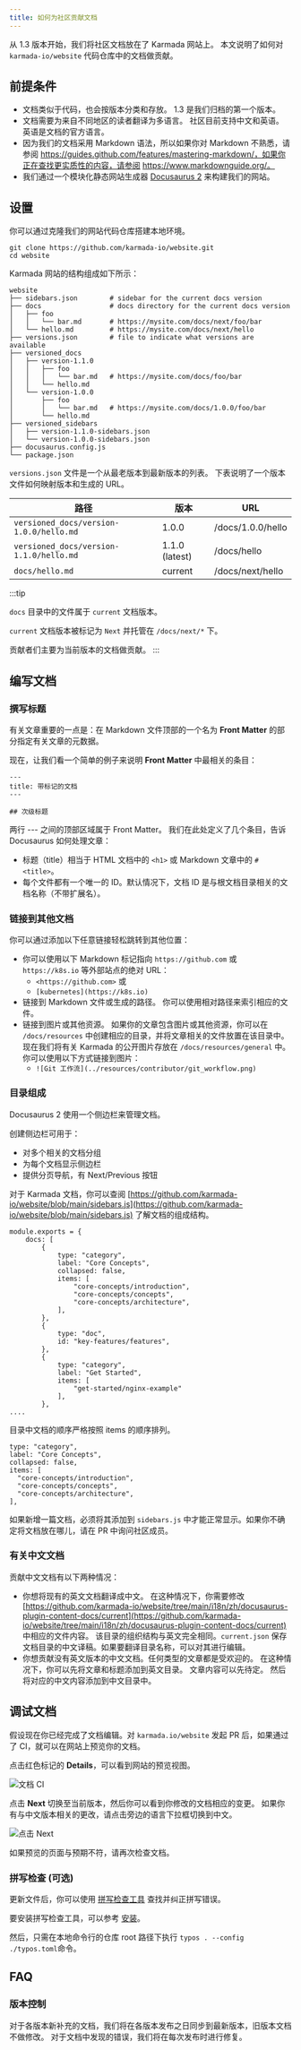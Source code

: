 ```yaml
---
title: 如何为社区贡献文档
---
```


从 1.3 版本开始，我们将社区文档放在了 Karmada 网站上。
本文说明了如何对 `karmada-io/website` 代码仓库中的文档做贡献。

## 前提条件

- 文档类似于代码，也会按版本分类和存放。
  1.3 是我们归档的第一个版本。
- 文档需要为来自不同地区的读者翻译为多语言。
  社区目前支持中文和英语。
  英语是文档的官方语言。
- 因为我们的文档采用 Markdown 语法，所以如果你对 Markdown 不熟悉，请参阅 https://guides.github.com/features/mastering-markdown/，如果你正在查找更实质性的内容，请参阅 https://www.markdownguide.org/。
- 我们通过一个模块化静态网站生成器 [Docusaurus 2](https://docusaurus.io/) 来构建我们的网站。

## 设置

你可以通过克隆我们的网站代码仓库搭建本地环境。

```shell
git clone https://github.com/karmada-io/website.git
cd website
```

Karmada 网站的结构组成如下所示：

```
website
├── sidebars.json        # sidebar for the current docs version
├── docs                 # docs directory for the current docs version
│   ├── foo
│   │   └── bar.md       # https://mysite.com/docs/next/foo/bar
│   └── hello.md         # https://mysite.com/docs/next/hello
├── versions.json        # file to indicate what versions are available
├── versioned_docs
│   ├── version-1.1.0
│   │   ├── foo
│   │   │   └── bar.md   # https://mysite.com/docs/foo/bar
│   │   └── hello.md
│   └── version-1.0.0
│       ├── foo
│       │   └── bar.md   # https://mysite.com/docs/1.0.0/foo/bar
│       └── hello.md
├── versioned_sidebars
│   ├── version-1.1.0-sidebars.json
│   └── version-1.0.0-sidebars.json
├── docusaurus.config.js
└── package.json
```

`versions.json` 文件是一个从最老版本到最新版本的列表。
下表说明了一个版本文件如何映射版本和生成的 URL。

| 路径                                    | 版本        | URL               |
| --------------------------------------- | -------------- | ----------------- |
| `versioned_docs/version-1.0.0/hello.md` | 1.0.0          | /docs/1.0.0/hello |
| `versioned_docs/version-1.1.0/hello.md` | 1.1.0 (latest) | /docs/hello       |
| `docs/hello.md`                         | current        | /docs/next/hello  |

:::tip

`docs` 目录中的文件属于 `current` 文档版本。

`current` 文档版本被标记为 `Next` 并托管在 `/docs/next/*` 下。

贡献者们主要为当前版本的文档做贡献。
:::

## 编写文档

### 撰写标题

有关文章重要的一点是：在 Markdown 文件顶部的一个名为 **Front Matter** 的部分指定有关文章的元数据。

现在，让我们看一个简单的例子来说明 **Front Matter** 中最相关的条目：

```
---
title: 带标记的文档
---

## 次级标题
```

两行 --- 之间的顶部区域属于 Front Matter。
我们在此处定义了几个条目，告诉 Docusaurus 如何处理文章：
* 标题（title）相当于 HTML 文档中的 `<h1>` 或 Markdown 文章中的 `# <title>`。
* 每个文件都有一个唯一的 ID。默认情况下，文档 ID 是与根文档目录相关的文档名称（不带扩展名）。

### 链接到其他文档

你可以通过添加以下任意链接轻松跳转到其他位置：
* 你可以使用以下 Markdown 标记指向 `https://github.com` 或 `https://k8s.io` 等外部站点的绝对 URL：
   * `<https://github.com>` 或
   * `[kubernetes](https://k8s.io)`
* 链接到 Markdown 文件或生成的路径。
  你可以使用相对路径来索引相应的文件。
* 链接到图片或其他资源。
  如果你的文章包含图片或其他资源，你可以在 `/docs/resources` 中创建相应的目录，并将文章相关的文件放置在该目录中。
  现在我们将有关 Karmada 的公开图片存放在 `/docs/resources/general` 中。你可以使用以下方式链接到图片：
  * `![Git 工作流](../resources/contributor/git_workflow.png)`

### 目录组成

Docusaurus 2 使用一个侧边栏来管理文档。

创建侧边栏可用于：
* 对多个相关的文档分组
* 为每个文档显示侧边栏
* 提供分页导航，有 Next/Previous 按钮

对于 Karmada 文档，你可以查阅 [https://github.com/karmada-io/website/blob/main/sidebars.js](https://github.com/karmada-io/website/blob/main/sidebars.js) 了解文档的组成结构。

```
module.exports = {
    docs: [
        {
            type: "category",
            label: "Core Concepts",
            collapsed: false,
            items: [
                "core-concepts/introduction",
                "core-concepts/concepts",
                "core-concepts/architecture",
            ],
        },
        {
            type: "doc",
            id: "key-features/features",
        },
        {
            type: "category",
            label: "Get Started",
            items: [
                "get-started/nginx-example"
            ],
        },
....
```

目录中文档的顺序严格按照 items 的顺序排列。
```
type: "category",
label: "Core Concepts",
collapsed: false,
items: [
  "core-concepts/introduction",
  "core-concepts/concepts",
  "core-concepts/architecture",
],
```

如果新增一篇文档，必须将其添加到 `sidebars.js` 中才能正常显示。如果你不确定将文档放在哪儿，请在 PR 中询问社区成员。

### 有关中文文档

贡献中文文档有以下两种情况：
* 你想将现有的英文文档翻译成中文。
  在这种情况下，你需要修改 [https://github.com/karmada-io/website/tree/main/i18n/zh/docusaurus-plugin-content-docs/current](https://github.com/karmada-io/website/tree/main/i18n/zh/docusaurus-plugin-content-docs/current) 中相应的文件内容。
  该目录的组织结构与英文完全相同。`current.json` 保存文档目录的中文译稿。如果要翻译目录名称，可以对其进行编辑。
* 你想贡献没有英文版本的中文文档。任何类型的文章都是受欢迎的。
  在这种情况下，你可以先将文章和标题添加到英文目录。
  文章内容可以先待定。
  然后将对应的中文内容添加到中文目录中。

## 调试文档

假设现在你已经完成了文档编辑。对 `karmada.io/website` 发起 PR 后，如果通过了 CI，就可以在网站上预览你的文档。

点击红色标记的 **Details**，可以看到网站的预览视图。

![文档 CI](../resources/contributor/debug-docs.png)

点击 **Next** 切换至当前版本，然后你可以看到你修改的文档相应的变更。
如果你有与中文版本相关的更改，请点击旁边的语言下拉框切换到中文。

![点击 Next](../resources/contributor/click-next.png)

如果预览的页面与预期不符，请再次检查文档。

### 拼写检查 (可选)

更新文件后，你可以使用 [拼写检查工具](https://github.com/crate-ci/typos) 查找并纠正拼写错误。

要安装拼写检查工具，可以参考 [安装](https://github.com/crate-ci/typos?tab=readme-ov-file#install)。

然后，只需在本地命令行的仓库 root 路径下执行 `typos . --config ./typos.toml`命令。

## FAQ

### 版本控制

对于各版本新补充的文档，我们将在各版本发布之日同步到最新版本，旧版本文档不做修改。
对于文档中发现的错误，我们将在每次发布时进行修复。
